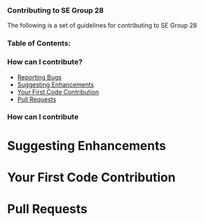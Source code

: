 <h3>Contributing to SE Group 28</h3>

The following is a set of guidelines for contributing to SE Group 28

<h3>Table of Contents:</h3>

<h3>How can I contribute?</h3>
<ul>
  <li><a href="#section1" >Reporting Bugs</a></li>
  <li><a href="#section2">Suggesting Enhancements</a></li>
  <li><a href="#section3">Your First Code Contribution</a></li>
  <li><a href="#section4">Pull Requests</a></li>
</ul>

<h3>How can I contribute</h3>
<p id="section1" Reporting bugs</p>
<h1 id="section2"> Suggesting Enhancements</h1>
<h1 id="section3"> Your First Code Contribution</h1>
<h1 id="section4"> Pull Requests</h1>
